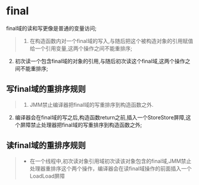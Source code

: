 # final

final域的读和写更像是普通的变量访问;
>1. 在构造函数内对一个final域的写入,与随后把这个被构造对象的引用赋值给一个引用变量,这两个操作之间不能重排序;
2. 初次读一个包含final域的对象的引用,与随后初次读这个final域,这两个操作之间不能重排序;

## 写final域的重排序规则

> 1. JMM禁止编译器把final域的写重排序到构造函数之外.
2. 编译器会在final域的写之后,构造函数return之前,插入一个StoreStore屏障,这个屏障禁止处理器把final域的写重排序到构造函数之外;

## 读final域的重排序规则

> * 在一个线程中,初次读对象引用域初次读该对象包含的final域,JMM禁止处理器重排序这个两个操作，编译器会在读final域操作的前面插入一个LoadLoad屏障

